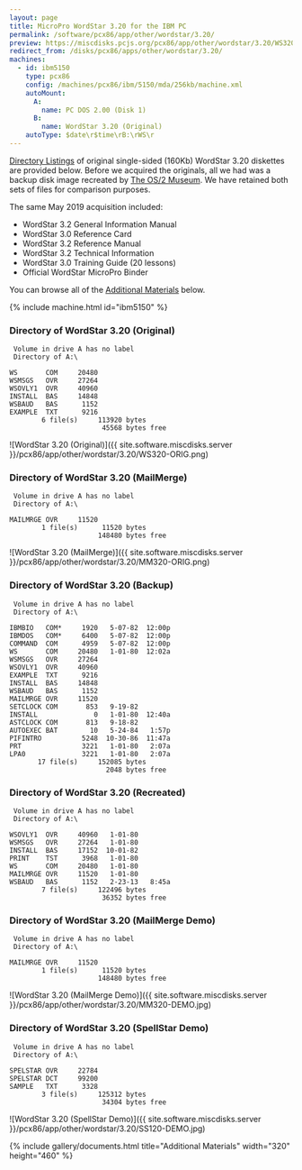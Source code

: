 ```yaml
---
layout: page
title: MicroPro WordStar 3.20 for the IBM PC
permalink: /software/pcx86/app/other/wordstar/3.20/
preview: https://miscdisks.pcjs.org/pcx86/app/other/wordstar/3.20/WS320-ORIG.png
redirect_from: /disks/pcx86/apps/other/wordstar/3.20/
machines:
  - id: ibm5150
    type: pcx86
    config: /machines/pcx86/ibm/5150/mda/256kb/machine.xml
    autoMount:
      A:
        name: PC DOS 2.00 (Disk 1)
      B:
        name: WordStar 3.20 (Original)
    autoType: $date\r$time\rB:\rWS\r
---
```


[Directory Listings](#directory-of-wordstar-320-original) of original single-sided (160Kb)
WordStar 3.20 diskettes are provided below.  Before we acquired the originals, all we had was a
backup disk image recreated by [The OS/2 Museum](http://www.os2museum.com/).  We have retained both
sets of files for comparison purposes.

The same May 2019 acquisition included:

- WordStar 3.2 General Information Manual
- WordStar 3.0 Reference Card
- WordStar 3.2 Reference Manual
- WordStar 3.2 Technical Information
- WordStar 3.0 Training Guide (20 lessons)
- Official WordStar MicroPro Binder

You can browse all of the [Additional Materials](#additional-materials) below.

{% include machine.html id="ibm5150" %}

### Directory of WordStar 3.20 (Original)

     Volume in drive A has no label
     Directory of A:\

    WS       COM     20480
    WSMSGS   OVR     27264
    WSOVLY1  OVR     40960
    INSTALL  BAS     14848
    WSBAUD   BAS      1152
    EXAMPLE  TXT      9216
            6 file(s)     113920 bytes
                           45568 bytes free

![WordStar 3.20 (Original)]({{ site.software.miscdisks.server }}/pcx86/app/other/wordstar/3.20/WS320-ORIG.png)

### Directory of WordStar 3.20 (MailMerge)

     Volume in drive A has no label
     Directory of A:\

    MAILMRGE OVR     11520
            1 file(s)      11520 bytes
                          148480 bytes free

![WordStar 3.20 (MailMerge)]({{ site.software.miscdisks.server }}/pcx86/app/other/wordstar/3.20/MM320-ORIG.png)

### Directory of WordStar 3.20 (Backup)

     Volume in drive A has no label
     Directory of A:\

    IBMBIO   COM*     1920   5-07-82  12:00p
    IBMDOS   COM*     6400   5-07-82  12:00p
    COMMAND  COM      4959   5-07-82  12:00p
    WS       COM     20480   1-01-80  12:02a
    WSMSGS   OVR     27264
    WSOVLY1  OVR     40960
    EXAMPLE  TXT      9216
    INSTALL  BAS     14848
    WSBAUD   BAS      1152
    MAILMRGE OVR     11520
    SETCLOCK COM       853   9-19-82
    INSTALL              0   1-01-80  12:40a
    ASTCLOCK COM       813   9-18-82
    AUTOEXEC BAT        10   5-24-84   1:57p
    PIFINTRO          5248  10-30-86  11:47a
    PRT               3221   1-01-80   2:07a
    LPA0              3221   1-01-80   2:07a
           17 file(s)     152085 bytes
                            2048 bytes free

### Directory of WordStar 3.20 (Recreated)

     Volume in drive A has no label
     Directory of A:\

    WSOVLY1  OVR     40960   1-01-80
    WSMSGS   OVR     27264   1-01-80
    INSTALL  BAS     17152  10-01-82
    PRINT    TST      3968   1-01-80
    WS       COM     20480   1-01-80
    MAILMRGE OVR     11520   1-01-80
    WSBAUD   BAS      1152   2-23-13   8:45a
            7 file(s)     122496 bytes
                           36352 bytes free

### Directory of WordStar 3.20 (MailMerge Demo)

     Volume in drive A has no label
     Directory of A:\

    MAILMRGE OVR     11520
            1 file(s)      11520 bytes
                          148480 bytes free

![WordStar 3.20 (MailMerge Demo)]({{ site.software.miscdisks.server }}/pcx86/app/other/wordstar/3.20/MM320-DEMO.jpg)

### Directory of WordStar 3.20 (SpellStar Demo)

     Volume in drive A has no label
     Directory of A:\

    SPELSTAR OVR     22784
    SPELSTAR DCT     99200
    SAMPLE   TXT      3328
            3 file(s)     125312 bytes
                           34304 bytes free

![WordStar 3.20 (SpellStar Demo)]({{ site.software.miscdisks.server }}/pcx86/app/other/wordstar/3.20/SS120-DEMO.jpg)

<!-- Documentation -->

{% include gallery/documents.html title="Additional Materials" width="320" height="460" %}
